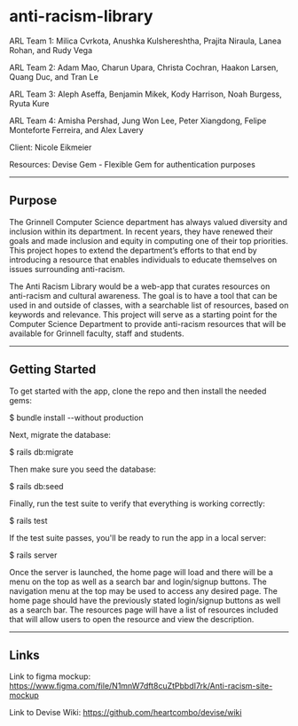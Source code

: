 # anti-racism-library
ARL Team 1:
Milica Cvrkota, Anushka Kulshereshtha, Prajita Niraula, Lanea Rohan, and Rudy Vega

ARL Team 2:
Adam Mao, Charun Upara, Christa Cochran, Haakon Larsen, Quang Duc, and Tran Le

ARL Team 3:
Aleph Aseffa, Benjamin Mikek, Kody Harrison, Noah Burgess, Ryuta Kure

ARL Team 4:
Amisha Pershad, Jung Won Lee, Peter Xiangdong, Felipe Monteforte Ferreira, and Alex Lavery

Client:
Nicole Eikmeier

Resources:
Devise Gem - Flexible Gem for authentication purposes

-------
Purpose
-------

The Grinnell Computer Science department has always valued diversity and inclusion within its department. In recent years, they have renewed their 
goals and made inclusion and equity in computing one of their top priorities. This project hopes to extend the department’s efforts to that end by 
introducing a resource that enables individuals to educate themselves on issues surrounding anti-racism. 

The Anti Racism Library would be a web-app that curates resources on anti-racism and cultural awareness. The goal is to have a tool that can be used
in and outside of classes, with a searchable list of resources, based on keywords and relevance. This project will serve as a starting point for the 
Computer Science Department to provide anti-racism resources that will be available for Grinnell faculty, staff and students.

---------------
Getting Started
---------------

To get started with the app, clone the repo and then install the needed gems:

$ bundle install --without production

Next, migrate the database:


$ rails db:migrate

Then make sure you seed the database: 


$ rails db:seed

Finally, run the test suite to verify that everything is working correctly:


$ rails test

If the test suite passes, you'll be ready to run the app in a local server:


$ rails server



Once the server is launched, the home page will load and there will be a menu on the top as well as a search bar and login/signup buttons. The 
navigation menu at the top may be used to access any desired page. The home page should have the previously stated login/signup buttons as well as a 
search bar. The resources page will have a list of resources included that will allow users to open the resource and view the description.


-----
Links
-----

Link to figma mockup:
https://www.figma.com/file/N1mnW7dft8cuZtPbbdI7rk/Anti-racism-site-mockup

Link to Devise Wiki:
https://github.com/heartcombo/devise/wiki
